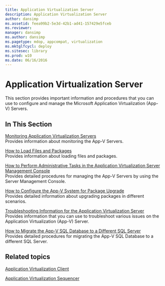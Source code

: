```yaml
---
title: Application Virtualization Server
description: Application Virtualization Server
author: dansimp
ms.assetid: feea99b2-5e3d-42b1-ad41-157429e5fceb
ms.reviewer: 
manager: dansimp
ms.author: dansimp
ms.pagetype: mdop, appcompat, virtualization
ms.mktglfcycl: deploy
ms.sitesec: library
ms.prod: w10
ms.date: 06/16/2016
---
```



# Application Virtualization Server


This section provides important information and procedures that you can use to configure and manage the Microsoft Application Virtualization (App-V) Servers.

## In This Section


<a href="" id="monitoring-application-virtualization-servers"></a>[Monitoring Application Virtualization Servers](monitoring-application-virtualization-servers.md)  
Provides information about monitoring the App-V Servers.

<a href="" id="how-to-load-files-and-packages"></a>[How to Load Files and Packages](how-to-load-files-and-packages.md)  
Provides information about loading files and packages.

<a href="" id="how-to-perform-administrative-tasks-in-the-application-virtualization-server-management-console"></a>[How to Perform Administrative Tasks in the Application Virtualization Server Management Console](how-to-perform-administrative-tasks-in-the-application-virtualization-server-management-console.md)  
Provides detailed procedures for managing the App-V Servers by using the Server Management Console.

<a href="" id="how-to-configure-the-app-v-system-for-package-upgrade"></a>[How to Configure the App-V System for Package Upgrade](how-to-configure-the-app-v-system-for-package-upgrade.md)  
Provides detailed information about upgrading packages in different scenarios.

<a href="" id="troubleshooting-information-for-the-application-virtualization-server"></a>[Troubleshooting Information for the Application Virtualization Server](troubleshooting-information-for-the-application-virtualization-server.md)  
Provides information that you can use to troubleshoot various issues on the Application Virtualization (App-V) Server.

<a href="" id="how-to-migrate-the-app-v-sql-database-to-a-different-sql-server"></a>[How to Migrate the App-V SQL Database to a Different SQL Server](how-to-migrate-the-app-v-sql-database-to-a-different-sql-server.md)  
Provides detailed procedures for migrating the App-V SQL Database to a different SQL Server.

## Related topics


[Application Virtualization Client](application-virtualization-client.md)

[Application Virtualization Sequencer](application-virtualization-sequencer.md)

 

 





